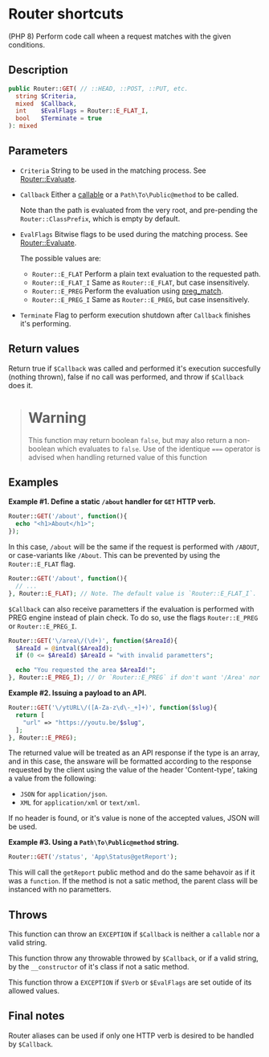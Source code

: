 # Router shortcuts

(PHP 8)
Perform code call wheen a request matches with the given conditions.

## Description

```php
public Router::GET( // ::HEAD, ::POST, ::PUT, etc.
  string $Criteria,
  mixed  $Callback,
  int    $EvalFlags = Router::E_FLAT_I,
  bool   $Terminate = true
): mixed
```

## Parameters

- `Criteria`
  String to be used in the matching process.
  See [Router::Evaluate].
- `Callback`
  Either a [callable] or a `Path\To\Public@method` to be called.

  Note than the path is evaluated from the very root, and pre-pending the
  `Router::ClassPrefix`, which is empty by default.
- `EvalFlags`
  Bitwise flags to be used during the matching process.
  See [Router::Evaluate].

  The possible values are:
  - `Router::E_FLAT`
    Perform a plain text evaluation to the requested path.
  - `Router::E_FLAT_I`
    Same as `Router::E_FLAT`, but case insensitively.
  - `Router::E_PREG`
    Perform the evaluation using [preg_match].
  - `Router::E_PREG_I`
    Same as `Router::E_PREG`, but case insensitively.

- `Terminate`
  Flag to perform execution shutdown after `Callback` finishes it's performing.

## Return values

Return true if `$Callback` was called and performed it's execution succesfully
(nothing thrown), false if no call was performed, and throw if `$Callback` does
it.

> # **Warning**
> This function may return boolean `false`, but may also return a non-boolean
> which evaluates to `false`. Use of the identique `===` operator is advised
> when handling returned value of this function

## Examples

**Example #1. Define a static `/about` handler for `GET` HTTP verb.**

```php
Router::GET('/about', function(){
  echo "<h1>About</h1>";
});
```

In this case, `/about` will be the same if the request is performed with
`/ABOUT`, or case-variants like `/About`. This can be prevented by using the
`Router::E_FLAT` flag.

```php
Router::GET('/about', function(){
  // ...
}, Router::E_FLAT); // Note. The default value is `Router::E_FLAT_I`.
```

`$Callback` can also receive parametters if the evaluation is performed with
PREG engine instead of plain check. To do so, use the flags `Router::E_PREG` or
`Router::E_PREG_I`.

```php
Router::GET('\/area\/(\d+)', function($AreaId){
  $AreaId = @intval($AreaId);
  if (0 <= $AreaId) $AreaId = "with invalid parametters";

  echo "You requested the area $AreaId!";
}, Router::E_PREG_I); // Or `Router::E_PREG` if don't want '/Area' nor '/AREA'.
```

**Example #2. Issuing a payload to an API.**

```php
Router::GET('\/ytURL\/([A-Za-z\d\-_+]+)', function($slug){
  return [
    "url" => "https://youtu.be/$slug",
  ];
}, Router::E_PREG);
```

The returned value will be treated as an API response if the type is an array,
and in this case, the answare will be formatted according to the response
requested by the client using the value of the header 'Content-type', taking a
value from the following:
- `JSON` for `application/json`.
- `XML` for `application/xml` or `text/xml`.

If no header is found, or it's value is none of the accepted values, JSON will
be used.

**Example #3. Using a `Path\To\Public@method` string.**

```php
Router::GET('/status', 'App\Status@getReport');
```

This will call the `getReport` public method and do the same behavoir as if it
was a `function`. If the method is not a satic method, the parent class will be
instanced with no parametters.

## Throws

This function can throw an `EXCEPTION` if `$Callback` is neither a `callable`
nor a valid string.

This function throw any throwable throwed by `$Callback`, or if a valid string,
by the `__constructor` of it's class if not a satic method.

This function throw a `EXCEPTION` if `$Verb` or `$EvalFlags` are set outide of
its allowed values.

## Final notes

Router aliases can be used if only one HTTP verb is desired to be handled by
`$Callback`.

[Router::Evaluate]:function.evaluate.md
[callable]:https://www.php.net/manual-lookup.php?pattern=language.types.callable
[preg_match]:https://www.php.net/manual-lookup.php?pattern=function.preg_match
